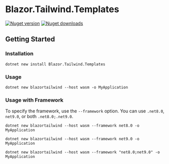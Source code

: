 # Blazor.Tailwind.Templates
[![Nuget version](https://img.shields.io/nuget/v/Blazor.Tailwind.Templates?color=ff4081&label=nuget%20version&logo=nuget&style=flat-square)](https://www.nuget.org/packages/Blazor.Tailwind.Templates/)
[![Nuget downloads](https://img.shields.io/nuget/dt/Blazor.Tailwind.Templates?color=ff4081&label=nuget%20downloads&logo=nuget&style=flat-square)](https://www.nuget.org/packages/Blazor.Tailwind.Templates/)
## Getting Started
### Installation
```
dotnet new install Blazor.Tailwind.Templates
```
### Usage
```
dotnet new blazortailwind --host wasm -o MyApplication
```
### Usage with Framework
To specify the framework, use the `--framework` option. You can use `.net8.0`, `net9.0`, or both `.net8.0;.net9.0`.

```
dotnet new blazortailwind --host wasm --framework net8.0 -o MyApplication
```

```
dotnet new blazortailwind --host wasm --framework net9.0 -o MyApplication
```

```
dotnet new blazortailwind --host wasm --framework "net8.0;net9.0" -o MyApplication
```
